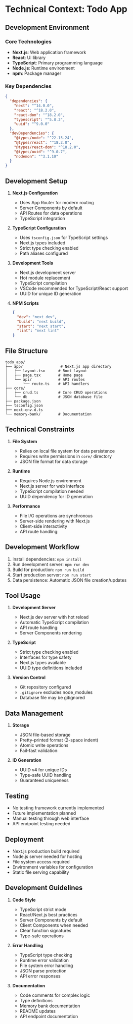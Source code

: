 # Technical Context: Todo App

## Development Environment

### Core Technologies
- **Next.js**: Web application framework
- **React**: UI library
- **TypeScript**: Primary programming language
- **Node.js**: Runtime environment
- **npm**: Package manager

### Key Dependencies
```json
{
  "dependencies": {
    "next": "^14.0.0",
    "react": "^18.2.0",
    "react-dom": "^18.2.0",
    "typescript": "^5.8.3",
    "uuid": "^9.0.0"
  },
  "devDependencies": {
    "@types/node": "^22.15.24",
    "@types/react": "^18.2.0",
    "@types/react-dom": "^18.2.0",
    "@types/uuid": "^9.0.7",
    "nodemon": "^3.1.10"
  }
}
```

## Development Setup
1. **Next.js Configuration**
   - Uses App Router for modern routing
   - Server Components by default
   - API Routes for data operations
   - TypeScript integration

2. **TypeScript Configuration**
   - Uses `tsconfig.json` for TypeScript settings
   - Next.js types included
   - Strict type checking enabled
   - Path aliases configured

3. **Development Tools**
   - Next.js development server
   - Hot module replacement
   - TypeScript compilation
   - VSCode recommended for TypeScript/React support
   - UUID for unique ID generation

4. **NPM Scripts**
   ```json
   {
     "dev": "next dev",
     "build": "next build",
     "start": "next start",
     "lint": "next lint"
   }
   ```

## File Structure
```
todo_app/
├── app/                 # Next.js app directory
│   ├── layout.tsx      # Root layout
│   ├── page.tsx        # Home page
│   └── api/            # API routes
│       └── route.ts    # API handlers
├── core/
│   ├── crud.ts         # Core CRUD operations
│   └── db              # JSON database file
├── package.json
├── tsconfig.json
├── next-env.d.ts
└── memory-bank/        # Documentation
```

## Technical Constraints
1. **File System**
   - Relies on local file system for data persistence
   - Requires write permissions in `core/` directory
   - JSON file format for data storage

2. **Runtime**
   - Requires Node.js environment
   - Next.js server for web interface
   - TypeScript compilation needed
   - UUID dependency for ID generation

3. **Performance**
   - File I/O operations are synchronous
   - Server-side rendering with Next.js
   - Client-side interactivity
   - API route handling

## Development Workflow
1. Install dependencies: `npm install`
2. Run development server: `npm run dev`
3. Build for production: `npm run build`
4. Start production server: `npm run start`
5. Data persistence: Automatic JSON file creation/updates

## Tool Usage
1. **Development Server**
   - Next.js dev server with hot reload
   - Automatic TypeScript compilation
   - API route handling
   - Server Components rendering

2. **TypeScript**
   - Strict type checking enabled
   - Interfaces for type safety
   - Next.js types available
   - UUID type definitions included

3. **Version Control**
   - Git repository configured
   - `.gitignore` excludes node_modules
   - Database file may be gitignored

## Data Management
1. **Storage**
   - JSON file-based storage
   - Pretty-printed format (2-space indent)
   - Atomic write operations
   - Fail-fast validation

2. **ID Generation**
   - UUID v4 for unique IDs
   - Type-safe UUID handling
   - Guaranteed uniqueness

## Testing
- No testing framework currently implemented
- Future implementation planned
- Manual testing through web interface
- API endpoint testing needed

## Deployment
- Next.js production build required
- Node.js server needed for hosting
- File system access required
- Environment variables for configuration
- Static file serving capability

## Development Guidelines
1. **Code Style**
   - TypeScript strict mode
   - React/Next.js best practices
   - Server Components by default
   - Client Components when needed
   - Clear function signatures
   - Type-safe operations

2. **Error Handling**
   - TypeScript type checking
   - Runtime error validation
   - File system error handling
   - JSON parse protection
   - API error responses

3. **Documentation**
   - Code comments for complex logic
   - Type definitions
   - Memory bank documentation
   - README updates
   - API endpoint documentation
